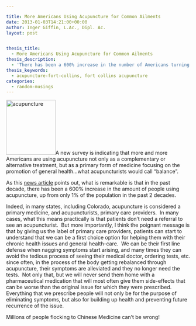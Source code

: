 ```yaml
---

title: More Americans Using Acupuncture for Common Ailments
date: 2013-01-03T14:21:00+00:00
author: Inger Giffin, L.Ac., Dipl. Ac.
layout: post


thesis_title:
  - More Americans Using Acupuncture for Common Ailments
thesis_description:
  - 'There has been a 600% increase in the number of Americans turning to acupuncture in the last decade.  '
thesis_keywords:
  - acupuncture-fort-collins, fort collins acupuncture
categories:
  - random-musings
---
```

[<img class="alignleft size-thumbnail wp-image-726" title="man laying with acupuncture needles" src="/assets/wp-content/uploads/2010/06/man-laying-with-acupuncture-needles-135x150.jpg" alt="acupuncture" width="135" height="150" srcset="/assets/wp-content/uploads/2010/06/man-laying-with-acupuncture-needles-135x150.jpg 135w, /assets/wp-content/uploads/2010/06/man-laying-with-acupuncture-needles.jpg 138w" sizes="(max-width: 135px) 100vw, 135px" />](/assets/wp-content/uploads/2010/06/man-laying-with-acupuncture-needles.jpg)A new survey is indicating that more and more Americans are using acupuncture not only as a complementary or alternative treatment, but as a primary form of medicine focusing on the promotion of general health&#8230;what acupuncturists would call &#8220;balance&#8221;.

As this <a title="More Americans Using Acupuncture for Primary Medicine" href="http://www.foxnews.com/health/2012/05/15/more-americans-using-acupuncture-for-common-ailments/" target="_blank" rel="noopener">news article</a> points out, what is remarkable is that in the past decade, there has been a 600% increase in the amount of people using acupuncture, up from only 1% of the population in the past 2 decades.

Indeed, in many states, including Colorado, acupuncture is considered a primary medicine, and acupuncturists, primary care providers.  In many cases, what this means practically is that patients don&#8217;t need a referral to see an acupuncturist.  But more importantly, I think the poignant message is that by giving us the label of primary care providers, patients can start to understand that we can be a first choice option for helping them with their chronic health issues and general health-care.  We can be their first line defense when nagging symptoms start arising, and many times they can avoid the tedious process of seeing their medical doctor, ordering tests, etc. since often, in the process of the body getting rebalanced through acupuncture, their symptoms are alleviated and they no longer need the tests.  Not only that, but we will never send them home with a pharmaceutical medication that will most often give them side-effects that can be worse than the original issue for which they were prescribed.  Everything that we prescribe people will not only be for the purpose of eliminating symptoms, but also for building up health and preventing future recurrence of the issue.

Millions of people flocking to Chinese Medicine can&#8217;t be wrong!